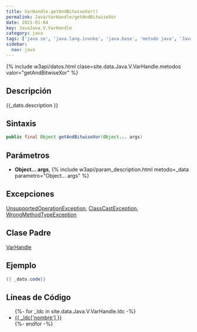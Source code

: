 ```yaml
---
title: VarHandle.getAndBitwiseXor()
permalink: Java/VarHandle/getAndBitwiseXor
date: 2021-01-04
key: JavaJava.V.VarHandle
category: java
tags: ['java se', 'java.lang.invoke', 'java.base', 'metodo java', 'Java 9']
sidebar: 
  nav: java
---
```


{% include w3api/datos.html clase=site.data.Java.V.VarHandle.metodos valor="getAndBitwiseXor" %}

## Descripción
{{_dato.description }}

## Sintaxis
~~~java
public final Object getAndBitwiseXor(Object... args)
~~~

## Parámetros
* **Object... args**,  {% include w3api/param_description.html metodo=_data parametro="Object... args" %}

## Excepciones
[UnsupportedOperationException](/Java/UnsupportedOperationException/), [ClassCastException](/Java/ClassCastException/), [WrongMethodTypeException](/Java/WrongMethodTypeException/)

## Clase Padre
[VarHandle](/Java/VarHandle/)

## Ejemplo
~~~java
{{ _dato.code}}
~~~

## Líneas de Código
<ul>
{%- for _ldc in site.data.Java.V.VarHandle.ldc -%}
   <li>
       <a href="{{_ldc['url'] }}">{{ _ldc['nombre'] }}</a>
   </li>
{%- endfor -%}
</ul>
